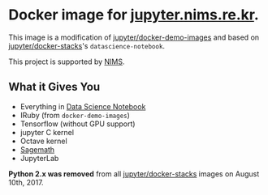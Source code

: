 # Docker image for [jupyter.nims.re.kr](https://jupyter.nims.re.kr).

This image is a modification of [jupyter/docker-demo-images](https://github.com/jupyter/docker-demo-images) and based on [jupyter/docker-stacks](https://github.com/jupyter/docker-stacks)'s `datascience-notebook`.

This project is supported by [NIMS](https://www.nims.re.kr).

## What it Gives You

* Everything in [Data Science Notebook](https://github.com/jupyter/docker-stacks/tree/master/datascience-notebook)
* IRuby (from `docker-demo-images`)
* Tensorflow (without GPU support)
* jupyter C kernel
* Octave kernel
* [Sagemath](http://www.sagemath.org)
* JupyterLab

**Python 2.x was removed** from all [jupyter/docker-stacks](https://github.com/jupyter/docker-stacks) images on August 10th, 2017.
